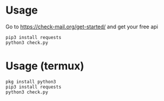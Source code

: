 # Usage

Go to https://check-mail.org/get-started/ and get your free api </br>
```
pip3 install requests
python3 check.py
```

# Usage (termux)

```
pkg install python3
pip3 install requests
python3 check.py
```
